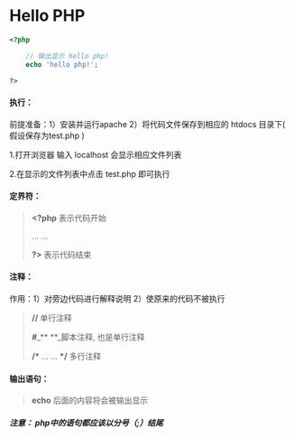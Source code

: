 # Hello PHP

```php
<?php

    // 输出显示 hello php!
    echo 'hello php!';

?>
```

#### 执行：

前提准备：1）安装并运行apache      2）将代码文件保存到相应的 htdocs 目录下\( 假设保存为test.php \)

1.打开浏览器 输入 localhost 会显示相应文件列表

2.在显示的文件列表中点击  test.php  即可执行



#### **定界符：**

> **&lt;?php**     表示代码开始
>
> ... ...
>
> **?&gt;**            表示代码结束

#### 

#### 注释：

作用：1）对旁边代码进行解释说明    2）使原来的代码不被执行

> **//** 单行注释
>
> **\#**_**  **_脚本注释, 也是单行注释
>
> **/\***   ... ...   **\*/**      多行注释

#### 

#### 输出语句：

> **echo**  后面的内容将会被输出显示

##### **注意： php中的语句都应该以分号（;）结尾**

#### 

#### 



